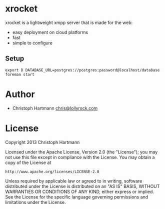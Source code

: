 # xrocket

xrocket is a lightweight xmpp server that is made for the web:

 - easy deployment on cloud platforms
 - fast
 - simple to configure

## Setup

    export D DATABASE_URL=postgres://postgres:password@localhost/database
    foreman start

# Author

 * Christoph Hartmann <chris@lollyrock.com>

# License

Copyright 2013 Christoph Hartmann

Licensed under the Apache License, Version 2.0 (the "License");
you may not use this file except in compliance with the License.
You may obtain a copy of the License at

    http://www.apache.org/licenses/LICENSE-2.0

Unless required by applicable law or agreed to in writing, software
distributed under the License is distributed on an "AS IS" BASIS,
WITHOUT WARRANTIES OR CONDITIONS OF ANY KIND, either express or implied.
See the License for the specific language governing permissions and
limitations under the License.